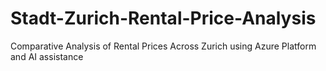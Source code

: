 # Stadt-Zurich-Rental-Price-Analysis
Comparative Analysis of Rental Prices Across Zurich using Azure Platform and AI assistance
